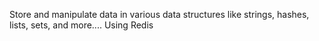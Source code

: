 Store and manipulate data in various data structures like strings, hashes, lists, sets, and more.... Using Redis